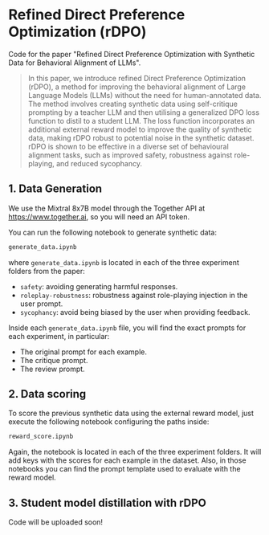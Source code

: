 # Refined Direct Preference Optimization (rDPO)

Code for the paper "Refined Direct Preference Optimization with Synthetic Data for Behavioral Alignment of LLMs".

> In this paper, we introduce refined Direct Preference Optimization
(rDPO), a method for improving the behavioral alignment of Large Language
Models (LLMs) without the need for human-annotated data. The method involves
creating synthetic data using self-critique prompting by a teacher LLM and then
utilising a generalized DPO loss function to distil to a student LLM. The loss
function incorporates an additional external reward model to improve the
quality of synthetic data, making rDPO robust to potential noise in the
synthetic dataset. rDPO is shown to be effective in a diverse set of
behavioural alignment tasks, such as improved safety, robustness against
role-playing, and reduced sycophancy.

## 1. Data Generation

We use the Mixtral 8x7B model through the Together API at https://www.together.ai, so you will need an API token.

You can run the following notebook to generate synthetic data:

```bash
generate_data.ipynb
```

where `generate_data.ipynb` is located in each of the three experiment folders from the paper:

* `safety`: avoiding generating harmful responses.
* `roleplay-robustness`: robustness against role-playing injection in the user prompt.
* `sycophancy`: avoid being biased by the user when providing feedback.


Inside each `generate_data.ipynb` file, you will find the exact prompts for each experiment, in particular:

* The original prompt for each example.
* The critique prompt.
* The review prompt.


## 2. Data scoring

To score the previous synthetic data using the external reward model, just execute the following notebook configuring the paths inside:

```bash
reward_score.ipynb
```

Again, the notebook is located in each of the three experiment folders. It will add keys with the scores for each example in the dataset. Also, in those notebooks you can find the prompt template used to evaluate with the reward model.



## 3. Student model distillation with rDPO

Code will be uploaded soon!
